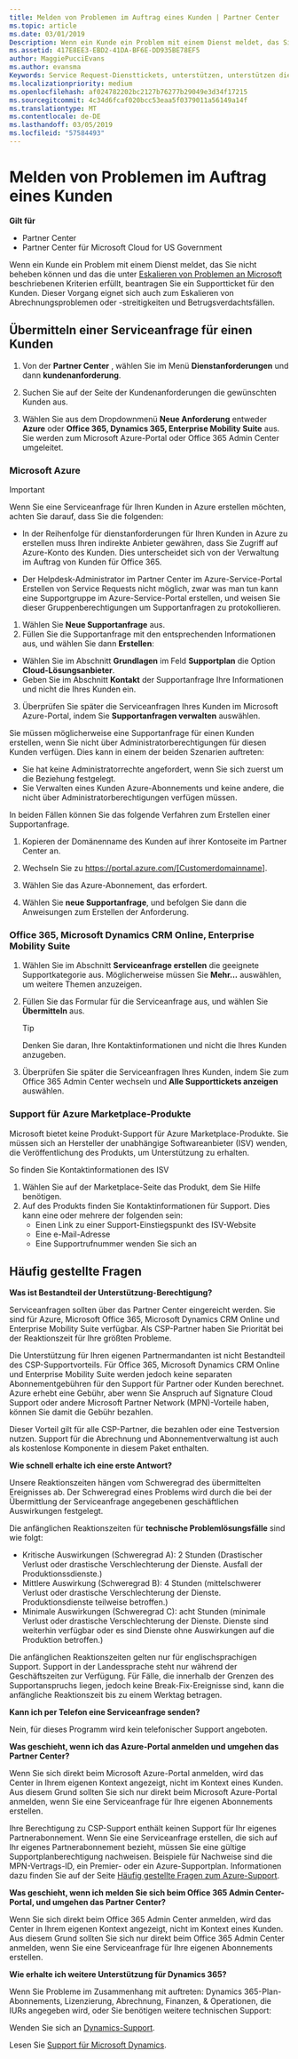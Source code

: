 ```yaml
---
title: Melden von Problemen im Auftrag eines Kunden | Partner Center
ms.topic: article
ms.date: 03/01/2019
Description: Wenn ein Kunde ein Problem mit einem Dienst meldet, das Sie nicht beheben können und das die unter „Eskalieren von Problemen an Microsoft“ beschriebenen Kriterien erfüllt, beantragen Sie ein Supportticket für den Kunden.
ms.assetid: 417E8EE3-EBD2-41DA-BF6E-DD935BE78EF5
author: MaggiePucciEvans
ms.author: evansma
Keywords: Service Request-Diensttickets, unterstützen, unterstützen die Berechtigung, Aobo, Azure aobo
ms.localizationpriority: medium
ms.openlocfilehash: af024782202bc2127b76277b29049e3d34f17215
ms.sourcegitcommit: 4c34d6fcaf020bcc53eaa5f0379011a56149a14f
ms.translationtype: MT
ms.contentlocale: de-DE
ms.lasthandoff: 03/05/2019
ms.locfileid: "57584493"
---
```

# <a name="report-problems-on-behalf-of-a-customer"></a>Melden von Problemen im Auftrag eines Kunden

**Gilt für**

-  Partner Center
-  Partner Center für Microsoft Cloud for US Government


Wenn ein Kunde ein Problem mit einem Dienst meldet, das Sie nicht beheben können und das die unter [Eskalieren von Problemen an Microsoft](escalate-problems-to-microsoft.md) beschriebenen Kriterien erfüllt, beantragen Sie ein Supportticket für den Kunden. Dieser Vorgang eignet sich auch zum Eskalieren von Abrechnungsproblemen oder -streitigkeiten und Betrugsverdachtsfällen.

## <a name="submit-a-service-request-for-a-customer"></a>Übermitteln einer Serviceanfrage für einen Kunden

1.  Von der **Partner Center** , wählen Sie im Menü **Dienstanforderungen** und dann **kundenanforderung**. 

2.  Suchen Sie auf der Seite der Kundenanforderungen die gewünschten Kunden aus.

3.  Wählen Sie aus dem Dropdownmenü **Neue Anforderung** entweder **Azure** oder **Office 365, Dynamics 365, Enterprise Mobility Suite** aus. Sie werden zum Microsoft Azure-Portal oder Office 365 Admin Center umgeleitet.

### <a name="microsoft-azure"></a>Microsoft Azure

> [!IMPORTANT]
> Wenn Sie eine Serviceanfrage für Ihren Kunden in Azure erstellen möchten, achten Sie darauf, dass Sie die folgenden:
>
>- In der Reihenfolge für dienstanforderungen für Ihren Kunden in Azure zu erstellen muss Ihren indirekte Anbieter gewähren, dass Sie Zugriff auf Azure-Konto des Kunden. Dies unterscheidet sich von der Verwaltung im Auftrag von Kunden für Office 365. 
>
>- Der Helpdesk-Administrator im Partner Center im Azure-Service-Portal Erstellen von Service Requests nicht möglich, zwar was man tun kann eine Supportgruppe im Azure-Service-Portal erstellen, und weisen Sie dieser Gruppenberechtigungen um Supportanfragen zu protokollieren.

1. Wählen Sie **Neue Supportanfrage** aus.
2. Füllen Sie die Supportanfrage mit den entsprechenden Informationen aus, und wählen Sie dann **Erstellen**:
-   Wählen Sie im Abschnitt **Grundlagen** im Feld **Supportplan** die Option **Cloud-Lösungsanbieter**.
-   Geben Sie im Abschnitt **Kontakt** der Supportanfrage Ihre Informationen und nicht die Ihres Kunden ein.

3. Überprüfen Sie später die Serviceanfragen Ihres Kunden im Microsoft Azure-Portal, indem Sie **Supportanfragen verwalten** auswählen.

Sie müssen möglicherweise eine Supportanfrage für einen Kunden erstellen, wenn Sie nicht über Administratorberechtigungen für diesen Kunden verfügen. Dies kann in einem der beiden Szenarien auftreten: 
 
-   Sie hat keine Administratorrechte angefordert, wenn Sie sich zuerst um die Beziehung festgelegt.
-   Sie Verwalten eines Kunden Azure-Abonnements und keine andere, die nicht über Administratorberechtigungen verfügen müssen.
 
In beiden Fällen können Sie das folgende Verfahren zum Erstellen einer Supportanfrage. 

1. Kopieren der Domänenname des Kunden auf ihrer Kontoseite im Partner Center an.

2. Wechseln Sie zu https://portal.azure.com/[Customerdomainname]. 

3. Wählen Sie das Azure-Abonnement, das erfordert.

4. Wählen Sie **neue Supportanfrage**, und befolgen Sie dann die Anweisungen zum Erstellen der Anforderung. 

 
### <a name="office-365-microsoft-dynamics-crm-online-enterprise-mobility-suite"></a>Office 365, Microsoft Dynamics CRM Online, Enterprise Mobility Suite

1. Wählen Sie im Abschnitt **Serviceanfrage erstellen** die geeignete Supportkategorie aus. Möglicherweise müssen Sie **Mehr...** auswählen, um weitere Themen anzuzeigen.    
2. Füllen Sie das Formular für die Serviceanfrage aus, und wählen Sie **Übermitteln** aus.

   > [!TIP]
   > Denken Sie daran, Ihre Kontaktinformationen und nicht die Ihres Kunden anzugeben.

3. Überprüfen Sie später die Serviceanfragen Ihres Kunden, indem Sie zum Office 365 Admin Center wechseln und **Alle Supporttickets anzeigen** auswählen.

### <a name="support-for-azure-marketplace-products"></a>Support für Azure Marketplace-Produkte

Microsoft bietet keine Produkt-Support für Azure Marketplace-Produkte. Sie müssen sich an Hersteller der unabhängige Softwareanbieter (ISV) wenden, die Veröffentlichung des Produkts, um Unterstützung zu erhalten.

So finden Sie Kontaktinformationen des ISV

1.  Wählen Sie auf der Marketplace-Seite das Produkt, dem Sie Hilfe benötigen.
2.  Auf des Produkts finden Sie Kontaktinformationen für Support. Dies kann eine oder mehrere der folgenden sein:
    - Einen Link zu einer Support-Einstiegspunkt des ISV-Website
    - Eine e-Mail-Adresse 
    - Eine Supportrufnummer wenden Sie sich an

## <a name="faq"></a>Häufig gestellte Fragen

**Was ist Bestandteil der Unterstützung-Berechtigung?**

Serviceanfragen sollten über das Partner Center eingereicht werden. Sie sind für Azure, Microsoft Office 365, Microsoft Dynamics CRM Online und Enterprise Mobility Suite verfügbar. Als CSP-Partner haben Sie Priorität bei der Reaktionszeit für Ihre größten Probleme.

Die Unterstützung für Ihren eigenen Partnermandanten ist nicht Bestandteil des CSP-Supportvorteils. Für Office 365, Microsoft Dynamics CRM Online und Enterprise Mobility Suite werden jedoch keine separaten Abonnementgebühren für den Support für Partner oder Kunden berechnet. Azure erhebt eine Gebühr, aber wenn Sie Anspruch auf Signature Cloud Support oder andere Microsoft Partner Network (MPN)-Vorteile haben, können Sie damit die Gebühr bezahlen.

Dieser Vorteil gilt für alle CSP-Partner, die bezahlen oder eine Testversion nutzen. Support für die Abrechnung und Abonnementverwaltung ist auch als kostenlose Komponente in diesem Paket enthalten.

**Wie schnell erhalte ich eine erste Antwort?**

Unsere Reaktionszeiten hängen vom Schweregrad des übermittelten Ereignisses ab. Der Schweregrad eines Problems wird durch die bei der Übermittlung der Serviceanfrage angegebenen geschäftlichen Auswirkungen festgelegt.

Die anfänglichen Reaktionszeiten für **technische Problemlösungsfälle** sind wie folgt:

-   Kritische Auswirkungen (Schweregrad A): 2 Stunden (Drastischer Verlust oder drastische Verschlechterung der Dienste. Ausfall der Produktionssdienste.)
-   Mittlere Auswirkung (Schweregrad B): 4 Stunden (mittelschwerer Verlust oder drastische Verschlechterung der Dienste. Produktionsdienste teilweise betroffen.)
-   Minimale Auswirkungen (Schweregrad C): acht Stunden (minimale Verlust oder drastische Verschlechterung der Dienste. Dienste sind weiterhin verfügbar oder es sind Dienste ohne Auswirkungen auf die Produktion betroffen.)

Die anfänglichen Reaktionszeiten gelten nur für englischsprachigen Support. Support in der Landessprache steht nur während der Geschäftszeiten zur Verfügung.
Für Fälle, die innerhalb der Grenzen des Supportanspruchs liegen, jedoch keine Break-Fix-Ereignisse sind, kann die anfängliche Reaktionszeit bis zu einem Werktag betragen.

**Kann ich per Telefon eine Serviceanfrage senden?**

Nein, für dieses Programm wird kein telefonischer Support angeboten.

**Was geschieht, wenn ich das Azure-Portal anmelden und umgehen das Partner Center?**

Wenn Sie sich direkt beim Microsoft Azure-Portal anmelden, wird das Center in Ihrem eigenen Kontext angezeigt, nicht im Kontext eines Kunden. Aus diesem Grund sollten Sie sich nur direkt beim Microsoft Azure-Portal anmelden, wenn Sie eine Serviceanfrage für Ihre eigenen Abonnements erstellen.

Ihre Berechtigung zu CSP-Support enthält keinen Support für Ihr eigenes Partnerabonnement. Wenn Sie eine Serviceanfrage erstellen, die sich auf Ihr eigenes Partnerabonnement bezieht, müssen Sie eine gültige Supportplanberechtigung nachweisen. Beispiele für Nachweise sind die MPN-Vertrags-ID, ein Premier- oder ein Azure-Supportplan. Informationen dazu finden Sie auf der Seite [Häufig gestellte Fragen zum Azure-Support](https://go.microsoft.com/fwlink/?LinkId=717532).

**Was geschieht, wenn ich melden Sie sich beim Office 365 Admin Center-Portal, und umgehen das Partner Center?**

Wenn Sie sich direkt beim Office 365 Admin Center anmelden, wird das Center in Ihrem eigenen Kontext angezeigt, nicht im Kontext eines Kunden. Aus diesem Grund sollten Sie sich nur direkt beim Office 365 Admin Center anmelden, wenn Sie eine Serviceanfrage für Ihre eigenen Abonnements erstellen.

**Wie erhalte ich weitere Unterstützung für Dynamics 365?**

Wenn Sie Probleme im Zusammenhang mit auftreten: Dynamics 365-Plan-Abonnements, Lizenzierung, Abrechnung, Finanzen, & Operationen, die IURs angegeben wird, oder Sie benötigen weitere technischen Support:
 
Wenden Sie sich an [Dynamics-Support](https://docs.microsoft.com/dynamics365/customer-engagement/admin/contact-technical-support).

Lesen Sie [Support für Microsoft Dynamics](https://support.microsoft.com/help/4052881/faq-microsoft-dynamics-365-for-unified-operations-iur).



